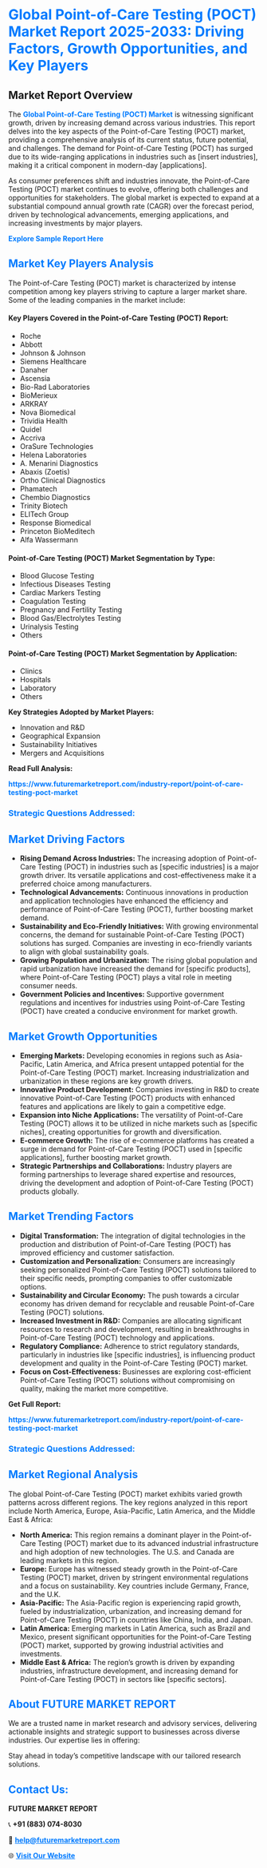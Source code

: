 <h1 style="color: #007BFF;">Global Point-of-Care Testing (POCT) Market Report 2025-2033: Driving Factors, Growth Opportunities, and Key Players</h1>

<section id="overview">
<h2>Market Report Overview</h2>
<p>The <a href="https://www.futuremarketreport.com/industry-report/point-of-care-testing-poct-market" style="color: #007BFF; text-decoration: none;"><strong>Global Point-of-Care Testing (POCT) Market</strong></a> is witnessing significant growth, driven by increasing demand across various industries. This report delves into the key aspects of the Point-of-Care Testing (POCT) market, providing a comprehensive analysis of its current status, future potential, and challenges. The demand for Point-of-Care Testing (POCT) has surged due to its wide-ranging applications in industries such as [insert industries], making it a critical component in modern-day [applications].</p>
<p>As consumer preferences shift and industries innovate, the Point-of-Care Testing (POCT) market continues to evolve, offering both challenges and opportunities for stakeholders. The global market is expected to expand at a substantial compound annual growth rate (CAGR) over the forecast period, driven by technological advancements, emerging applications, and increasing investments by major players.</p>
</section>

<section id="overview">
<p><a href="https://www.futuremarketreport.com/request-sample/reportId=55166" style="color: #007BFF; text-decoration: none;"><strong>Explore Sample Report Here</strong></a></p>
</section>

<section id="key-players">
<h2 style="color: #007BFF;">Market Key Players Analysis</h2>
<p>The Point-of-Care Testing (POCT) market is characterized by intense competition among key players striving to capture a larger market share. Some of the leading companies in the market include:</p>
<h4>Key Players Covered in the Point-of-Care Testing (POCT) Report:</h4>
<ul><li>Roche</li><li>Abbott</li><li>Johnson &amp; Johnson</li><li>Siemens Healthcare</li><li>Danaher</li><li>Ascensia</li><li>Bio-Rad Laboratories</li><li>BioMerieux</li><li>ARKRAY</li><li>Nova Biomedical</li><li>Trividia Health</li><li>Quidel</li><li>Accriva</li><li>OraSure Technologies</li><li>Helena Laboratories</li><li>A. Menarini Diagnostics</li><li>Abaxis (Zoetis)</li><li>Ortho Clinical Diagnostics</li><li>Phamatech</li><li>Chembio Diagnostics</li><li>Trinity Biotech</li><li>ELITech Group</li><li>Response Biomedical</li><li>Princeton BioMeditech</li><li>Alfa Wassermann</li></ul>
<h4>Point-of-Care Testing (POCT) Market Segmentation by Type:</h4>
<ul><li>Blood Glucose Testing</li><li>Infectious Diseases Testing</li><li>Cardiac Markers Testing</li><li>Coagulation Testing</li><li>Pregnancy and Fertility Testing</li><li>Blood Gas/Electrolytes Testing</li><li>Urinalysis Testing</li><li>Others</li></ul>

<h4>Point-of-Care Testing (POCT) Market Segmentation by Application:</h4>
<ul><li>Clinics</li><li>Hospitals</li><li>Laboratory</li><li>Others</li></ul>
<p><strong>Key Strategies Adopted by Market Players:</strong></p>
<ul>
<li>Innovation and R&D</li>
<li>Geographical Expansion</li>
<li>Sustainability Initiatives</li>
<li>Mergers and Acquisitions</li>
</ul>
</section>

<section>
<p><strong>Read Full Analysis: </strong></p><a href="https://www.futuremarketreport.com/industry-report/point-of-care-testing-poct-market" style="color: #007BFF; text-decoration: none;"><strong>https://www.futuremarketreport.com/industry-report/point-of-care-testing-poct-market</strong></a>
<h3 style="color: #007BFF;">Strategic Questions Addressed:</h3>
</section>

<section id="driving-factors">
<h2 style="color: #007BFF;">Market Driving Factors</h2>
<ul>
<li><strong>Rising Demand Across Industries:</strong> The increasing adoption of Point-of-Care Testing (POCT) in industries such as [specific industries] is a major growth driver. Its versatile applications and cost-effectiveness make it a preferred choice among manufacturers.</li>
<li><strong>Technological Advancements:</strong> Continuous innovations in production and application technologies have enhanced the efficiency and performance of Point-of-Care Testing (POCT), further boosting market demand.</li>
<li><strong>Sustainability and Eco-Friendly Initiatives:</strong> With growing environmental concerns, the demand for sustainable Point-of-Care Testing (POCT) solutions has surged. Companies are investing in eco-friendly variants to align with global sustainability goals.</li>
<li><strong>Growing Population and Urbanization:</strong> The rising global population and rapid urbanization have increased the demand for [specific products], where Point-of-Care Testing (POCT) plays a vital role in meeting consumer needs.</li>
<li><strong>Government Policies and Incentives:</strong> Supportive government regulations and incentives for industries using Point-of-Care Testing (POCT) have created a conducive environment for market growth.</li>
</ul>
</section>

<section id="growth-opportunities">
<h2 style="color: #007BFF;">Market Growth Opportunities</h2>
<ul>
<li><strong>Emerging Markets:</strong> Developing economies in regions such as Asia-Pacific, Latin America, and Africa present untapped potential for the Point-of-Care Testing (POCT) market. Increasing industrialization and urbanization in these regions are key growth drivers.</li>
<li><strong>Innovative Product Development:</strong> Companies investing in R&D to create innovative Point-of-Care Testing (POCT) products with enhanced features and applications are likely to gain a competitive edge.</li>
<li><strong>Expansion into Niche Applications:</strong> The versatility of Point-of-Care Testing (POCT) allows it to be utilized in niche markets such as [specific niches], creating opportunities for growth and diversification.</li>
<li><strong>E-commerce Growth:</strong> The rise of e-commerce platforms has created a surge in demand for Point-of-Care Testing (POCT) used in [specific applications], further boosting market growth.</li>
<li><strong>Strategic Partnerships and Collaborations:</strong> Industry players are forming partnerships to leverage shared expertise and resources, driving the development and adoption of Point-of-Care Testing (POCT) products globally.</li>
</ul>
</section>

<section id="trending-factors">
<h2 style="color: #007BFF;">Market Trending Factors</h2>
<ul>
<li><strong>Digital Transformation:</strong> The integration of digital technologies in the production and distribution of Point-of-Care Testing (POCT) has improved efficiency and customer satisfaction.</li>
<li><strong>Customization and Personalization:</strong> Consumers are increasingly seeking personalized Point-of-Care Testing (POCT) solutions tailored to their specific needs, prompting companies to offer customizable options.</li>
<li><strong>Sustainability and Circular Economy:</strong> The push towards a circular economy has driven demand for recyclable and reusable Point-of-Care Testing (POCT) solutions.</li>
<li><strong>Increased Investment in R&D:</strong> Companies are allocating significant resources to research and development, resulting in breakthroughs in Point-of-Care Testing (POCT) technology and applications.</li>
<li><strong>Regulatory Compliance:</strong> Adherence to strict regulatory standards, particularly in industries like [specific industries], is influencing product development and quality in the Point-of-Care Testing (POCT) market.</li>
<li><strong>Focus on Cost-Effectiveness:</strong> Businesses are exploring cost-efficient Point-of-Care Testing (POCT) solutions without compromising on quality, making the market more competitive.</li>
</ul>
</section>

<section>
<p><strong>Get Full Report: </strong></p><a href="https://www.futuremarketreport.com/industry-report/point-of-care-testing-poct-market" style="color: #007BFF; text-decoration: none;"><strong>https://www.futuremarketreport.com/industry-report/point-of-care-testing-poct-market</strong></a>
<h3 style="color: #007BFF;">Strategic Questions Addressed:</h3>
</section>


<section id="regional-analysis">
<h2 style="color: #007BFF;">Market Regional Analysis</h2>
<p>The global Point-of-Care Testing (POCT) market exhibits varied growth patterns across different regions. The key regions analyzed in this report include North America, Europe, Asia-Pacific, Latin America, and the Middle East & Africa:</p>
<ul>
<li><strong>North America:</strong> This region remains a dominant player in the Point-of-Care Testing (POCT) market due to its advanced industrial infrastructure and high adoption of new technologies. The U.S. and Canada are leading markets in this region.</li>
<li><strong>Europe:</strong> Europe has witnessed steady growth in the Point-of-Care Testing (POCT) market, driven by stringent environmental regulations and a focus on sustainability. Key countries include Germany, France, and the U.K.</li>
<li><strong>Asia-Pacific:</strong> The Asia-Pacific region is experiencing rapid growth, fueled by industrialization, urbanization, and increasing demand for Point-of-Care Testing (POCT) in countries like China, India, and Japan.</li>
<li><strong>Latin America:</strong> Emerging markets in Latin America, such as Brazil and Mexico, present significant opportunities for the Point-of-Care Testing (POCT) market, supported by growing industrial activities and investments.</li>
<li><strong>Middle East & Africa:</strong> The region’s growth is driven by expanding industries, infrastructure development, and increasing demand for Point-of-Care Testing (POCT) in sectors like [specific sectors].</li>
</ul>
</section>

<footer>
<h2 style="color: #007BFF;">About FUTURE MARKET REPORT</h2>
<p>We are a trusted name in market research and advisory services, delivering actionable insights and strategic support to businesses across diverse industries. Our expertise lies in offering:</p>

<p>Stay ahead in today’s competitive landscape with our tailored research solutions.</p>

<h2 style="color: #007BFF;">Contact Us:</h2>
<p><strong>FUTURE MARKET REPORT</strong></p>
<p>📞 <strong>+91 (883) 074-8030</strong></p>
<p>📧 <strong><a href="mailto:help@futuremarketreport.com" style="color: #007BFF;">help@futuremarketreport.com</a></strong></p>
<p>🌐 <strong><a href="https://www.futuremarketreport.com/" style="color: #007BFF;">Visit Our Website</a></strong></p>
</footer>